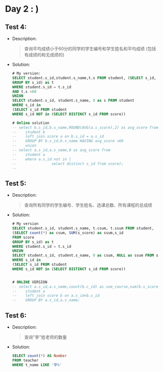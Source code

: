 
# Day 2 : )

## **Test 4**:

- Description:

  > 查询平均成绩小于60分的同学的学生编号和学生姓名和平均成绩 (包括有成绩的和无成绩的)

- Solution:
  ```sql
  # My version:
  SELECT student.s_id,student.s_name,t.s FROM student, (SELECT s_id, ROUND(AVG(s_score),1) as s FROM score
  GROUP BY s_id) as t
  WHERE student.s_id = t.s_id
  AND t.s <60
  UNION
  SELECT student.s_id, student.s_name, 0 as s FROM student
  WHERE s_id in
  (SELECT s_id FROM student
  WHERE s_id NOT in (SELECT DISTINCT s_id FROM score))

  # Online solution
  -- select b.s_id,b.s_name,ROUND(AVG(a.s_score),2) as avg_score from
  -- 	student b
  -- 	left join score a on b.s_id = a.s_id
  -- 	GROUP BY b.s_id,b.s_name HAVING avg_score <60
  -- 	union
  -- select a.s_id,a.s_name,0 as avg_score from
  -- 	student a
  -- 	where a.s_id not in (
  -- 				select distinct s_id from score);
  --
  ```



## **Test 5**:

- Description:

  > 查询所有同学的学生编号、学生姓名、选课总数、所有课程的总成绩

- Solution:
  ```sql
  # My version
  SELECT student.s_id, student.s_name, t.csum, t.ssum FROM student,
  (SELECT count(*) as csum, SUM(s_score) as ssum,s_id
  FROM score
  GROUP BY s_id) as t
  WHERE student.s_id = t.s_id
  UNION
  SELECT student.s_id, student.s_name, 0 as csum, NULL as ssum FROM student
  WHERE s_id in
  (SELECT s_id FROM student
  WHERE s_id NOT in (SELECT DISTINCT s_id FROM score))


  # ONLINE VERSION
  -- select a.s_id,a.s_name,count(b.c_id) as sum_course,sum(b.s_score) as sum_score from
  -- 	student a
  -- 	left join score b on a.s_id=b.s_id
  -- 	GROUP BY a.s_id,a.s_name;

  ```

## **Test 6**:

- Description:

  > 查询"李"姓老师的数量

- Solution:
  ```sql
  SELECT count(*) AS Number
  FROM teacher
  WHERE t_name LIKE '李%'
  ```
